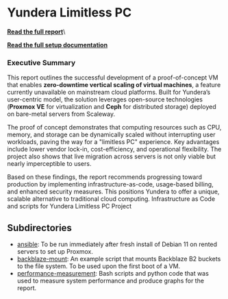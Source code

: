 # Yundera Limitless PC

[**Read the full report**](/REPORT.md)\

[**Read the full setup documentation**](/SETUP.md)

### Executive Summary

This report outlines the successful development of a proof-of-concept VM that enables **zero-downtime vertical scaling of virtual machines**, a feature currently unavailable on mainstream cloud platforms. Built for Yundera’s user-centric model, the solution leverages open-source technologies (**Proxmox VE** for virtualization and **Ceph** for distributed storage) deployed on bare-metal servers from Scaleway.

The proof of concept demonstrates that computing resources such as CPU, memory, and storage can be dynamically scaled without interrupting user workloads, paving the way for a "limitless PC" experience. Key advantages include lower vendor lock-in, cost-efficiency, and operational flexibility. The project also shows that live migration across servers is not only viable but nearly imperceptible to users.

Based on these findings, the report recommends progressing toward production by implementing infrastructure-as-code, usage-based billing, and enhanced security measures. This positions Yundera to offer a unique, scalable alternative to traditional cloud computing.
Infrastructure as Code and scripts for Yundera Limitless PC Project

## Subdirectories

+ [ansible](/ansible): To be run immediately after fresh install of Debian 11 on rented servers to set up Proxmox.
+ [backblaze-mount](/backblaze-mount): An example script that mounts Backblaze B2 buckets to the file system. To be used upon the first boot of a VM.
+ [performance-measurement](/performance-measurement): Bash scripts and python code that was used to measure system performance and produce graphs for the report.
